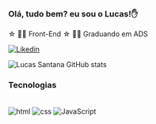 ### Olá, tudo bem? eu sou o Lucas!✋








☆ 👨‍💻 Front-End 
☆ 👨‍🎓 Graduando em ADS


[![Likedin](https://img.shields.io/badge/LinkedIn-0077B5?style=for-the-badge&logo=linkedin&logoColor=white)](https://www.linkedin.com/in/llucassantana/) 




![Lucas Santana GitHub stats](https://github-readme-stats.vercel.app/api?username=llucassantana&show_icons=true&theme=dracula)





### Tecnologias 

<div style="display: inline_block"><br/>
<img align="center" alt="html" src="https://img.shields.io/badge/HTML-239120?style=for-the-badge&logo=html5&logoColor=white"/>
<img align="center" alt="css" src="https://img.shields.io/badge/CSS-239120?&style=for-the-badge&logo=css3&logoColor=white"/>
<img align="center" alt="JavaScript" src="https://img.shields.io/badge/JavaScript-323330?style=for-the-badge&logo=javascript&logoColor=F7DF1E"/>

</div>
